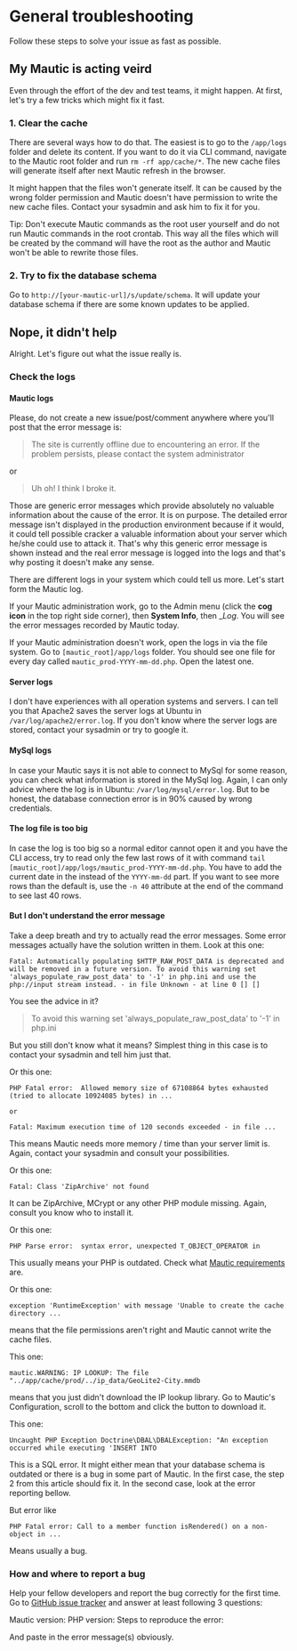 # General troubleshooting

Follow these steps to solve your issue as fast as possible.

## My Mautic is acting veird

Even through the effort of the dev and test teams, it might happen. At first, let's try a few tricks which might fix it fast.

### 1. Clear the cache

There are several ways how to do that. The easiest is to go to the `/app/logs` folder and delete its content. If you want to do it via CLI command, navigate to the Mautic root folder and run `rm -rf app/cache/*`. The new cache files will generate itself after next Mautic refresh in the browser.

It might happen that the files won't generate itself. It can be caused by the wrong folder permission and Mautic doesn't have permission to write the new cache files. Contact your sysadmin and ask him to fix it for you.

Tip: Don't execute Mautic commands as the root user yourself and do not run Mautic commands in the root crontab. This way all the files which will be created by the command will have the root as the author and Mautic won't be able to rewrite those files.

### 2. Try to fix the database schema

Go to `http://[your-mautic-url]/s/update/schema`. It will update your database schema if there are some known updates to be applied.

## Nope, it didn't help

Alright. Let's figure out what the issue really is.

### Check the logs

#### Mautic logs

Please, do not create a new issue/post/comment anywhere where you'll post that the error message is:

> The site is currently offline due to encountering an error. If the problem persists, please contact the system administrator

or

> Uh oh! I think I broke it.

Those are generic error messages which provide absolutely no valuable information about the cause of the error. It is on purpose. The detailed error message isn't displayed in the production environment because if it would, it could tell possible cracker a valuable information about your server which he/she could use to attack it. That's why this generic error message is shown instead and the real error message is logged into the logs and that's why posting it doesn't make any sense.

There are different logs in your system which could tell us more. Let's start form the Mautic log.

If your Mautic administration work, go to the Admin menu (click the __cog icon__ in the top right side corner), then __System Info__, then __Log_. You will see the error messages recorded by Mautic today.

If your Mautic administration doesn't work, open the logs in via the file system. Go to `[mautic_root]/app/logs` folder. You should see one file for every day called `mautic_prod-YYYY-mm-dd.php`. Open the latest one.

#### Server logs

I don't have experiences with all operation systems and servers. I can tell you that Apache2 saves the server logs at Ubuntu in `/var/log/apache2/error.log`. If you don't know where the server logs are stored, contact your sysadmin or try to google it.

#### MySql logs

In case your Mautic says it is not able to connect to MySql for some reason, you can check what information is stored in the MySql log. Again, I can only advice where the log is in Ubuntu: `/var/log/mysql/error.log`. But to be honest, the database connection error is in 90% caused by wrong credentials.

#### The log file is too big

In case the log is too big so a normal editor cannot open it and you have the CLI access, try to read only the few last rows of it with command `tail [mautic_root]/app/logs/mautic_prod-YYYY-mm-dd.php`. You have to add the current date in the instead of the `YYYY-mm-dd` part. If you want to see more rows than the default is, use the `-n 40` attribute at the end of the command to see last 40 rows.

#### But I don't understand the error message

Take a deep breath and try to actually read the error messages. Some error messages actually have the solution written in them. Look at this one:

```
Fatal: Automatically populating $HTTP_RAW_POST_DATA is deprecated and will be removed in a future version. To avoid this warning set 'always_populate_raw_post_data' to '-1' in php.ini and use the php://input stream instead. - in file Unknown - at line 0 [] []
```

You see the advice in it?

> To avoid this warning set 'always_populate_raw_post_data' to '-1' in php.ini

But you still don't know what it means? Simplest thing in this case is to contact your sysadmin and tell him just that.

Or this one:
```
PHP Fatal error:  Allowed memory size of 67108864 bytes exhausted (tried to allocate 10924085 bytes) in ...

or

Fatal: Maximum execution time of 120 seconds exceeded - in file ...
```

This means Mautic needs more memory / time than your server limit is. Again, contact your sysadmin and consult your possibilities.

Or this one:
```
Fatal: Class 'ZipArchive' not found
```

It can be ZipArchive, MCrypt or any other PHP module missing. Again, consult you know who to install it.

Or this one:

```
PHP Parse error:  syntax error, unexpected T_OBJECT_OPERATOR in
```

This usually means your PHP is outdated. Check what [Mautic requirements](https://www.mautic.org/download/requirements/) are.

Or this one:
```
exception 'RuntimeException' with message 'Unable to create the cache directory ...
```
means that the file permissions aren't right and Mautic cannot write the cache files.

This one:
```
mautic.WARNING: IP LOOKUP: The file "../app/cache/prod/../ip_data/GeoLite2-City.mmdb
```
means that you just didn't download the IP lookup library. Go to Mautic's Configuration, scroll to the bottom and click the button to download it.

This one:
```
Uncaught PHP Exception Doctrine\DBAL\DBALException: "An exception occurred while executing 'INSERT INTO
```

This is a SQL error. It might either mean that your database schema is outdated or there is a bug in some part of Mautic. In the first case, the step 2 from this article should fix it. In the second case, look at the error reporting bellow.

But error like
```
PHP Fatal error: Call to a member function isRendered() on a non-object in ...
```
Means usually a bug.

### How and where to report a bug

Help your fellow developers and report the bug correctly for the first time. Go to [GitHub issue tracker](https://github.com/mautic/mautic/issues) and answer at least following 3 questions:

Mautic version:
PHP version:
Steps to reproduce the error:

And paste in the error message(s) obviously.
